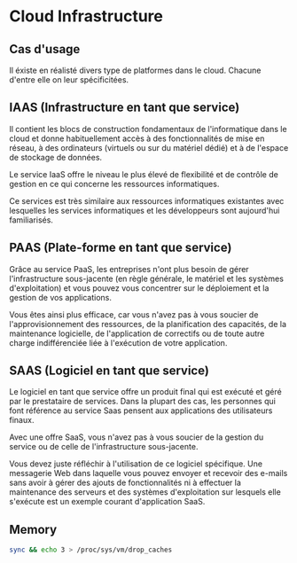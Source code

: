 # Cloud Infrastructure

## Cas d'usage

Il éxiste en réalisté divers type de platformes dans le cloud.
Chacune d'entre elle on leur spécificitées.

## IAAS (Infrastructure en tant que service)

Il contient les blocs de construction fondamentaux de l'informatique dans le cloud et donne habituellement accès à des fonctionnalités de mise en réseau, à des ordinateurs (virtuels ou sur du matériel dédié) et à de l'espace de stockage de données. 
   
Le service IaaS offre le niveau le plus élevé de flexibilité et de contrôle de gestion en ce qui concerne les ressources informatiques.

Ce services est très similaire aux ressources informatiques existantes avec lesquelles les services informatiques et les développeurs sont aujourd'hui familiarisés.

## PAAS (Plate-forme en tant que service)

Grâce au service PaaS, les entreprises n'ont plus besoin de gérer l'infrastructure sous-jacente (en règle générale, le matériel et les systèmes d'exploitation) et vous pouvez vous concentrer sur le déploiement et la gestion de vos applications. 

Vous êtes ainsi plus efficace, car vous n'avez pas à vous soucier de l'approvisionnement des ressources, de la planification des capacités, de la maintenance logicielle, de l'application de correctifs ou de toute autre charge indifférenciée liée à l'exécution de votre application.

## SAAS (Logiciel en tant que service)

Le logiciel en tant que service offre un produit final qui est exécuté et géré par le prestataire de services. Dans la plupart des cas, les personnes qui font référence au service Saas pensent aux applications des utilisateurs finaux. 

Avec une offre SaaS, vous n'avez pas à vous soucier de la gestion du service ou de celle de l'infrastructure sous-jacente. 

Vous devez juste réfléchir à l'utilisation de ce logiciel spécifique. 
Une messagerie Web dans laquelle vous pouvez envoyer et recevoir des e-mails sans avoir à gérer des ajouts de fonctionnalités ni à effectuer la maintenance des serveurs et des systèmes d'exploitation sur lesquels elle s'exécute est un exemple courant d'application SaaS.

## Memory

```bash
sync && echo 3 > /proc/sys/vm/drop_caches
```
